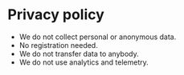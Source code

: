 # Privacy policy

* We do not collect personal or anonymous data.
* No registration needed.
* We do not transfer data to anybody.
* We do not use analytics and telemetry.